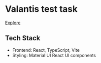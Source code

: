 # Valantis test task

[Explore](https://valantis-test-task-amber.vercel.app/)

## Tech Stack

-   Frontend: React, TypeScript, Vite
-   Styling: Material UI React UI components
